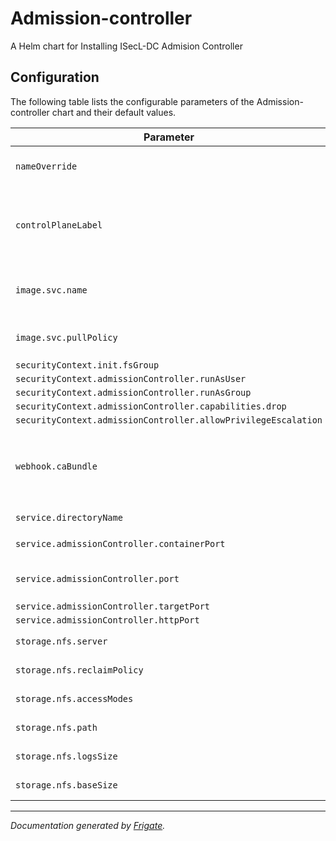 
Admission-controller
===========

A Helm chart for Installing ISecL-DC Admision Controller


## Configuration

The following table lists the configurable parameters of the Admission-controller chart and their default values.

| Parameter                | Description             | Default        |
| ------------------------ | ----------------------- | -------------- |
| `nameOverride` | The name for ADMISSION-CONTROLLER chart<br> (Default: `.Chart.Name`) | `""` |
| `controlPlaneLabel` | K8s control plane label<br> (**REQUIRED**)<br> Example: `node-role.kubernetes.io/master` in case of `kubeadm`/`microk8s.io/cluster` in case of `microk8s` | `"<user input>"` |
| `image.svc.name` | The image name with which ADMISSION-CONTROLLER image is pushed to registry<br> (**REQUIRED**) | `"<user input>"` |
| `image.svc.pullPolicy` | The pull policy for pulling from container registry for ADMISSION-CONTROLLER<br> (Allowed values: `Always`/`IfNotPresent`) | `"Always"` |
| `securityContext.init.fsGroup` |  | `1001` |
| `securityContext.admissionController.runAsUser` |  | `1001` |
| `securityContext.admissionController.runAsGroup` |  | `1001` |
| `securityContext.admissionController.capabilities.drop` |  | `["all"]` |
| `securityContext.admissionController.allowPrivilegeEscalation` |  | `false` |
| `webhook.caBundle` | CA Bundle is used for signing new TLS certificates. value can be obtained by running kubectl config view --raw --minify --flatten -o jsonpath='{.clusters[].cluster.certificate-authority-data}' | `"<user input>"` |
| `service.directoryName` |  | `"admission-controller"` |
| `service.admissionController.containerPort` | The containerPort on which admission controller can listen to traffic | `8889` |
| `service.admissionController.port` | The externally exposed NodePort on which admission controller can listen to external traffic | `30445` |
| `service.admissionController.targetPort` |  | `443` |
| `service.admissionController.httpPort` |  | `80` |
| `storage.nfs.server` | The NFS Server IP/Hostname<br> (**REQUIRED**) | `"<user input>"` |
| `storage.nfs.reclaimPolicy` | The reclaim policy for NFS<br> (Allowed values: `Retain`/) | `"Retain"` |
| `storage.nfs.accessModes` | The access modes for NFS<br> (Allowed values: `ReadWriteMany`) | `"ReadWriteMany"` |
| `storage.nfs.path` | The path for storing persistent data on NFS | `"/mnt/nfs_share"` |
| `storage.nfs.logsSize` | The logs size for storing logs for KBS in NFS path | `"1Gi"` |
| `storage.nfs.baseSize` | The base volume size (configSize + logSize) | `"1Gi"` |



---
_Documentation generated by [Frigate](https://frigate.readthedocs.io)._


